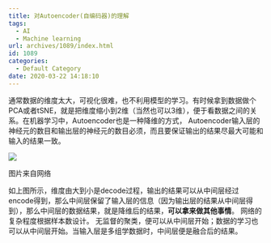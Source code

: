 ```yaml
---
title: 对Autoencoder(自编码器)的理解
tags:
  - AI
  - Machine learning
url: archives/1089/index.html
id: 1089
categories:
  - Default Category
date: 2020-03-22 14:18:10
---
```


通常数据的维度太大，可视化很难，也不利用模型的学习。有时候拿到数据做个PCA或者tSNE，就是把维度缩小到2维（当然也可以3维），便于看数据之间的关系。在机器学习中，Autoencoder也是一种降维的方式， Autoencoder输入层的神经元的数目和输出层的神经元的数目必须，而且要保证输出的结果尽最大可能和输入的结果一致。

![](/wp/f4w/2020/2020-03-30-Autoencoder.png)

图片来自网络

如上图所示，维度由大到小是decode过程，输出的结果可以从中间层经过encode得到，那么中间层保留了输入层的信息（因为输出层的结果从中间层得到），那么中间层的数据结果，就是降维后的结果，**可以拿来做其他事情**。 网络的复杂程度根据样本数设计。 无监督的聚类，便可以从中间层开始；数据的学习也可以从中间层开始。当输入层是多组学数据时，中间层便是融合后的结果。